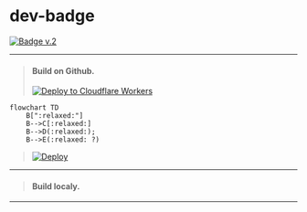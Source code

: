 # dev-badge

[![Badge v.2](https://dev-badge.eleonora.workers.dev?&style=flat&scale=3)](https://dev-badge.eleonora.workers.dev?&style=flat&scale=3)



---

> #### Build on Github.
> [![Deploy to Cloudflare Workers](https://deploy.workers.cloudflare.com/button)](https://deploy.workers.cloudflare.com/?url=https://github.com/milankomaj/dev-badge)

```mermaid
flowchart TD
    B[":relaxed:"]
    B-->C[:relaxed:]
    B-->D(:relaxed:);
    B-->E(:relaxed: ?)
```

> [![Deploy](https://github.com/milankomaj/dev-badge/actions/workflows/deploy.yml/badge.svg)](https://github.com/milankomaj/dev-badge/actions/workflows/deploy.yml)

---

> #### Build localy.

---